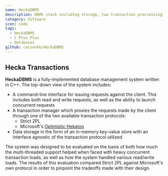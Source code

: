 ```yaml
---
name: HeckaDBMS
description: DBMS stack including storage, two transaction proccessing protocols, and a client for submitting requests
category: Software
icon: code
tags:
  - HeckaDBMS
  - C Plus Plus
  - Databases
github: carsonkk/HeckaDBMS
---
```


## Hecka Transactions

**HeckaDBMS** is a fully-implemented database management system written in C++. The top-down view of the system includes:

- A command-line interface for issuing requests against the client. This includes both read and write requests, as well as the ability to launch concurrent requests
- A transaction manager which proxies the requests made by the client through one of the two available transaction protocols:
  * Strict 2PL
  * Microsoft's [Optimistic Hekaton](http://vldb.org/pvldb/vol5/p298_per-akelarson_vldb2012.pdf)
- Data storage in the form of an in-memory key-value store with an interface agnostic of the transaction protocol utilized

The system was designed to be evaluated on the basis of both how much the multi-threaded support helped when faced with heavy concurrent transaction loads, as well as how the system handled various read/write loads. The results of this evaluation compared Strict 2PL against Microsoft's own protocol in order to pinpoint the tradeoffs made with their design.
